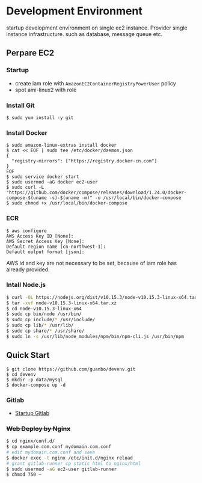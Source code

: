 # Development Environment 

startup development environment on single ec2 instance. Provider single instance infrastructure. such as database, message queue etc.

## Perpare EC2

### Startup

- create iam role with `AmazonEC2ContainerRegistryPowerUser` policy
- spot ami-linux2 with role

### Install Git
```shell
$ sudo yum install -y git
```

### Install Docker
```shell
$ sudo amazon-linux-extras install docker
$ cat << EOF | sudo tee /etc/docker/daemon.json
{
  "registry-mirrors": ["https://registry.docker-cn.com"]
}
EOF
$ sudo service docker start
$ sudo usermod -aG docker ec2-user
$ sudo curl -L "https://github.com/docker/compose/releases/download/1.24.0/docker-compose-$(uname -s)-$(uname -m)" -o /usr/local/bin/docker-compose
$ sudo chmod +x /usr/local/bin/docker-compose 
```

### ECR
```shel
$ aws configure
AWS Access Key ID [None]: 
AWS Secret Access Key [None]: 
Default region name [cn-northwest-1]: 
Default output format [json]:
```
AWS id and key are not necessary to be set, because of iam role has already provided.


### Intall Node.js

```sh
$ curl -OL https://nodejs.org/dist/v10.15.3/node-v10.15.3-linux-x64.tar.xz
$ tar -xvf node-v10.15.3-linux-x64.tar.xz
$ cd node-v10.15.3-linux-x64
$ sudo cp bin/node /usr/bin/
$ sudo cp include/* /usr/include/
$ sudo cp lib/* /usr/lib/
$ sudo cp share/* /usr/share/
$ sudo ln -s /usr/lib/node_modules/npm/bin/npm-cli.js /usr/bin/npm
```

## Quick Start

```shell
$ git clone https://github.com/guanbo/devenv.git
$ cd devenv
$ mkdir -p data/mysql
$ docker-compose up -d
```

### Gitlab

- [Startup Gitlab](gitlab/README.md)

### ~~Web Deploy by Nginx~~

```sh
$ cd nginx/conf.d/
$ cp example.com.conf mydomain.com.conf
# edit mydomain.com.conf and save
$ docker exec -t nginx /etc/init.d/nginx reload
# grant gitlab-runner cp static html to nginx/html
$ sudo usermod -aG ec2-user gitlab-runner
$ chmod 750 ~
```